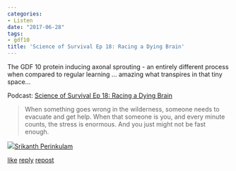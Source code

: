 ```yaml
---
categories:
- Listen
date: "2017-06-28"
tags:
- gdf10
title: 'Science of Survival Ep 18: Racing a Dying Brain'
---
```


The GDF 10 protein inducing axonal sprouting - an entirely different process when compared to regular learning ... amazing what transpires in that tiny space...

Podcast: [Science of Survival Ep 18: Racing a Dying Brain](https://overcast.fm/+GLp36pWNw)

> When something goes wrong in the wilderness, someone needs to evacuate and get help. When that someone is you, and every minute counts, the stress is enormous. And you just might not be fast enough.

![](images/cropped-cropped-SP01-550afdebv1_site_icon.png)[Srikanth Perinkulam](https://srikanthperinkulam.com)

[like](https://twitter.com/intent/favorite?tweet_id=880180803447119872) [reply](https://twitter.com/intent/tweet?tweet_id=880180803447119872) [repost](https://twitter.com/intent/retweet?tweet_id=880180803447119872)
